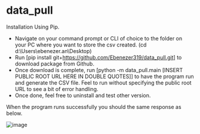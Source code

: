 # data_pull

Installation Using Pip.
- Navigate on your command prompt or CLI of choice to the folder on your PC where you want to store the csv created. (cd d:\Users\ebenezer.an\Desktop)
- Run [pip install git+https://github.com/Ebenezer319/data_pull.git] to download package from Github.   
- Once download is complete, run [python -m data_pull.main [INSERT PUBLIC ROOT URL HERE IN DOUBLE QUOTES]] to have the program run and generate the CSV file. Feel to run without specifying the public root URL to see a bit of error handling.
- Once done, feel free to uninstall and test other version.  

When the program runs successfully you should the same response as below.


![image](https://user-images.githubusercontent.com/42072200/127406432-540e79ce-f4af-4b82-baef-9fa349d86864.png)
